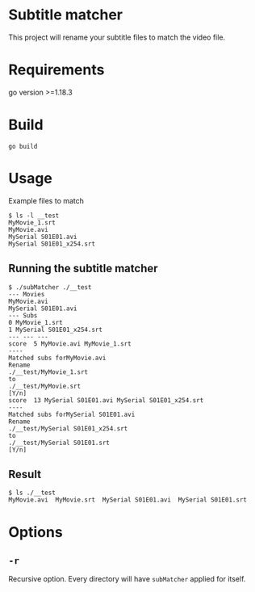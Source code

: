  
# Subtitle matcher

This project will rename your subtitle files to match the video file.

# Requirements
go version >=1.18.3

# Build
```
go build
```

# Usage
Example files to match
```
$ ls -l __test
MyMovie_1.srt
MyMovie.avi
MySerial S01E01.avi
MySerial S01E01_x254.srt
```
## Running the subtitle matcher
```
$ ./subMatcher ./__test
--- Movies
MyMovie.avi
MySerial S01E01.avi
--- Subs
0 MyMovie_1.srt
1 MySerial S01E01_x254.srt
--- --- ---
score  5 MyMovie.avi MyMovie_1.srt
----
Matched subs forMyMovie.avi
Rename
./__test/MyMovie_1.srt
to
./__test/MyMovie.srt
[Y/n] 
score  13 MySerial S01E01.avi MySerial S01E01_x254.srt
----
Matched subs forMySerial S01E01.avi
Rename
./__test/MySerial S01E01_x254.srt
to
./__test/MySerial S01E01.srt
[Y/n]
```

## Result
```
$ ls ./__test
MyMovie.avi  MyMovie.srt  MySerial S01E01.avi  MySerial S01E01.srt
```
# Options
## `-r`
Recursive option. Every directory will have `subMatcher` applied for itself.
